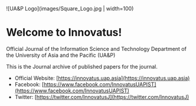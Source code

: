 ![UA&P Logo](images/Square_Logo.jpg | width=100)
# Welcome to Innovatus!
Official Journal of the Information Science and Technology Department of the University of Asia and the Pacific (UA&P)

This is the Journal archive of published papers for the journal.

* Official Website: [https://innovatus.uap.asia](https://innovatus.uap.asia)
* Facebook: [https://www.facebook.com/InnovatusUAPIST](https://www.facebook.com/InnovatusUAPIST)
* Twitter: [https://twitter.com/InnovatusJ](https://twitter.com/InnovatusJ)